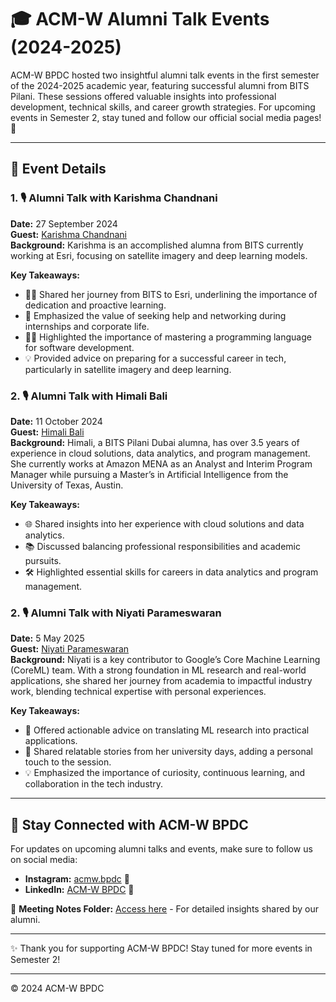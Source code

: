 # 🎓 ACM-W Alumni Talk Events (2024-2025)

ACM-W BPDC hosted two insightful alumni talk events in the first semester of the 2024-2025 academic year, featuring successful alumni from BITS Pilani. These sessions offered valuable insights into professional development, technical skills, and career growth strategies. For upcoming events in Semester 2, stay tuned and follow our official social media pages! 📢

---

## 📅 Event Details

### 1. 🎙️ Alumni Talk with Karishma Chandnani
**Date:** 27 September 2024  
**Guest:** [Karishma Chandnani](https://www.linkedin.com/in/karishma-chandnani-2ab78553/)  
**Background:** Karishma is an accomplished alumna from BITS currently working at Esri, focusing on satellite imagery and deep learning models.

**Key Takeaways:**
- 🧑‍🏫 Shared her journey from BITS to Esri, underlining the importance of dedication and proactive learning.
- 🤝 Emphasized the value of seeking help and networking during internships and corporate life.
- 👩‍💻 Highlighted the importance of mastering a programming language for software development.
- 💡 Provided advice on preparing for a successful career in tech, particularly in satellite imagery and deep learning.

### 2. 🎙️ Alumni Talk with Himali Bali
**Date:** 11 October 2024  
**Guest:** [Himali Bali](https://www.linkedin.com/in/himani-bali-302794188/)  
**Background:** Himali, a BITS Pilani Dubai alumna, has over 3.5 years of experience in cloud solutions, data analytics, and program management. She currently works at Amazon MENA as an Analyst and Interim Program Manager while pursuing a Master’s in Artificial Intelligence from the University of Texas, Austin.

**Key Takeaways:**
- 🌐 Shared insights into her experience with cloud solutions and data analytics.
- 📚 Discussed balancing professional responsibilities and academic pursuits.
- 🛠️ Highlighted essential skills for careers in data analytics and program management.

### 2. 🎙️ Alumni Talk with Niyati Parameswaran
**Date:** 5 May 2025    
**Guest:** [Niyati Parameswaran](https://www.linkedin.com/in/niyatiparameswaran/?lipi=urn%3Ali%3Apage%3Ad_flagship3_company_admin%3B764RvdUFQ9WNIWm2PaqtkQ%3D%3D)  
**Background:** Niyati is a key contributor to Google’s Core Machine Learning (CoreML) team. With a strong foundation in ML research and real-world applications, she shared her journey from academia to impactful industry work, blending technical expertise with personal experiences.

**Key Takeaways:**
- 🧠 Offered actionable advice on translating ML research into practical applications.
- 📸 Shared relatable stories from her university days, adding a personal touch to the session.
- 💡 Emphasized the importance of curiosity, continuous learning, and collaboration in the tech industry.
  
---

## 🌟 Stay Connected with ACM-W BPDC

For updates on upcoming alumni talks and events, make sure to follow us on social media:
- **Instagram:** [acmw.bpdc](https://www.instagram.com/acmw.bpdc/) 📸
- **LinkedIn:** [ACM-W BPDC](https://ae.linkedin.com/company/acmw-bpdc) 💼

📂 **Meeting Notes Folder:** [Access here](https://github.com/acmw-bpdc/ConnectED/tree/main/ConnectED(2024-25)) - For detailed insights shared by our alumni.

---

✨ Thank you for supporting ACM-W BPDC! Stay tuned for more events in Semester 2!

---

© 2024 ACM-W BPDC

